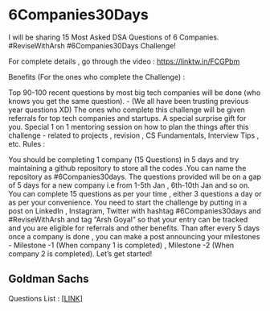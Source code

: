 # 6Companies30Days
I will be sharing 15 Most Asked DSA Questions of 6 Companies.
#ReviseWithArsh #6Companies30Days Challenge!


For complete details , go through the video : https://linktw.in/FCGPbm

Benefits (For the ones who complete the Challenge) :

Top 90-100 recent questions by most big tech companies will be done (who knows you get the same question). - (We all have been trusting previous year questions XD)
The ones who complete this challenge will be given referrals for top tech companies and startups.
A special surprise gift for you.
Special 1 on 1 mentoring session on how to plan the things after this challenge - related to projects , revision , CS Fundamentals, Interview Tips , etc.
Rules :

You should be completing 1 company (15 Questions) in 5 days and try maintaining a github repository to store all the codes .You can name the repository as #6Companies30days.
The questions provided will be on a gap of 5 days for a new company i.e from 1-5th Jan , 6th-10th Jan and so on.
You can complete 15 questions as per your time , either 3 questions a day or as per your convenience.
You need to start the challenge by putting in a post on LinkedIn , Instagram, Twitter with hashtag #6Companies30days and #ReviseWithArsh and tag “Arsh Goyal” so that your entry can be tracked and you are eligible for referrals and other benefits.
Than after every 5 days once a company is done , you can make a post announcing your milestones - Milestone -1 (When company 1 is completed) , Milestone -2 (When company 2 is completed).
Let’s get started!

## Goldman Sachs
Questions List : <a href = "https://docs.google.com/document/d/e/2PACX-1vRgrSl5zCl8P92F0qNuJyDF9v8aqfNd1UB9fQWTb-_aohzhPbZ0GOVbXvfnGHgzbWWdkf9gr7ZgM0lj/pub">[LINK]<a>

